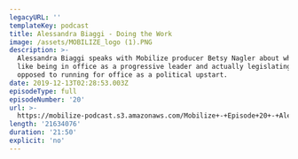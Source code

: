 ```yaml
---
legacyURL: ''
templateKey: podcast
title: Alessandra Biaggi - Doing the Work
image: /assets/MOBILIZE_logo (1).PNG
description: >-
  Alessandra Biaggi speaks with Mobilize producer Betsy Nagler about what it's
  like being in office as a progressive leader and actually legislating as
  opposed to running for office as a political upstart.
date: 2019-12-13T02:28:53.003Z
episodeType: full
episodeNumber: '20'
url: >-
  https://mobilize-podcast.s3.amazonaws.com/Mobilize+-+Episode+20+-+Alessandra+Biaggi_+Doing+the+work.mp3
length: '21634076'
duration: '21:50'
explicit: 'no'
---
```


